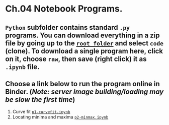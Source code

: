 # Ch.04 Notebook Programs. 
## `Python` subfolder contains standard `.py` programs. You can download everything in a zip file by going up to the [`root folder`](https://github.com/com-py/intro) and select `code` (clone). To download a single program here, click on it, choose `raw`, then save (right click) it as  `.ipynb` file.
## Choose a link below to run the program online in Binder.  (*Note: server image building/loading may be slow the first time*)

1. Curve fit  [`p1-curvefit.ipynb`](https://mybinder.org/v2/gh/com-py/intro/main?urlpath=tree/ch04/p1-curvefit.ipynb)
1. Locating minima and maxima [`p2-minmax.ipynb`](https://mybinder.org/v2/gh/com-py/intro/main?urlpath=tree/ch04/p2-minmax.ipynb)
